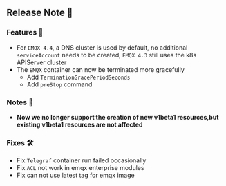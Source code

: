 ## Release Note 🍻

### Features 🌈

- For `EMQX 4.4`, a DNS cluster is used by default, no additional `serviceAccount` needs to be created, `EMQX 4.3` still uses the k8s APIServer cluster
- The `EMQX` container can now be terminated more gracefully
  - Add `TerminationGracePeriodSeconds`
  - Add `preStop` command
  
### Notes 📗

- **Now we no longer support the creation of new v1beta1 resources,but existing v1beta1 resources are not affected**

### Fixes 🛠

- Fix `Telegraf` container run failed occasionally
- Fix `ACL` not work in emqx enterprise modules
- Fix can not use latest tag for emqx image